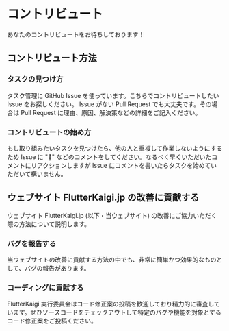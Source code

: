 # コントリビュート

あなたのコントリビュートをお待ちしております！

## コントリビュート方法

### タスクの見つけ方

タスク管理に GitHub Issue を使っています。こちらでコントリビュートしたい Issue をお探しください。 Issue がない Pull Request でも大丈夫です。その場合は Pull Request に理由、原因、解決策などの詳細をご記入ください。

### コントリビュートの始め方

もし取り組みたいタスクを見つけたら、他の人と重複して作業しないようにするため Issue に "🙋" などのコメントをしてください。なるべく早くいただいたコメントにリアクションしますが Issue にコメントを書いたらタスクを始めていただいて構いません。

## ウェブサイト FlutterKaigi.jp の改善に貢献する

ウェブサイト FlutterKaigi.jp (以下・当ウェブサイト) の改善にご協力いただく際の方法について説明します。

### バグを報告する

当ウェブサイトの改善に貢献する方法の中でも、非常に簡単かつ効果的なものとして、バグの報告があります。

### コーディングに貢献する

FlutterKaigi 実行委員会はコード修正案の投稿を歓迎しており精力的に審査しています。ぜひソースコードをチェックアウトして特定のバグや機能を対象とするコード修正案をご投稿ください。
